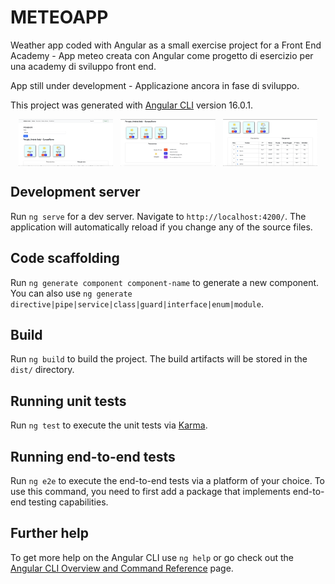 # METEOAPP

Weather app coded with Angular as a small exercise project for a Front End Academy - App meteo creata con Angular come progetto di esercizio per una academy di sviluppo front end.

App still under development - Applicazione ancora in fase di sviluppo.

This project was generated with [Angular CLI](https://github.com/angular/angular-cli) version 16.0.1.

<div style="display: flex; justify-content: space-evenly; align-items: center; width: fit-content">
  <img src="img/screen%20app-meteo.png" style="width: 30%">
  <img src="img/screen-meteo%202.png" style="width: 30%">
  <img src="img/screen-meteo%203.png" style="width: 30%">
</div>

## Development server

Run `ng serve` for a dev server. Navigate to `http://localhost:4200/`. The application will automatically reload if you change any of the source files.

## Code scaffolding

Run `ng generate component component-name` to generate a new component. You can also use `ng generate directive|pipe|service|class|guard|interface|enum|module`.

## Build

Run `ng build` to build the project. The build artifacts will be stored in the `dist/` directory.

## Running unit tests

Run `ng test` to execute the unit tests via [Karma](https://karma-runner.github.io).

## Running end-to-end tests

Run `ng e2e` to execute the end-to-end tests via a platform of your choice. To use this command, you need to first add a package that implements end-to-end testing capabilities.

## Further help

To get more help on the Angular CLI use `ng help` or go check out the [Angular CLI Overview and Command Reference](https://angular.io/cli) page.
